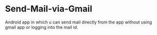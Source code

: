 # Send-Mail-via-Gmail
Android app in which u can send mail directly from the app without using gmail app or logging into the mail id.
